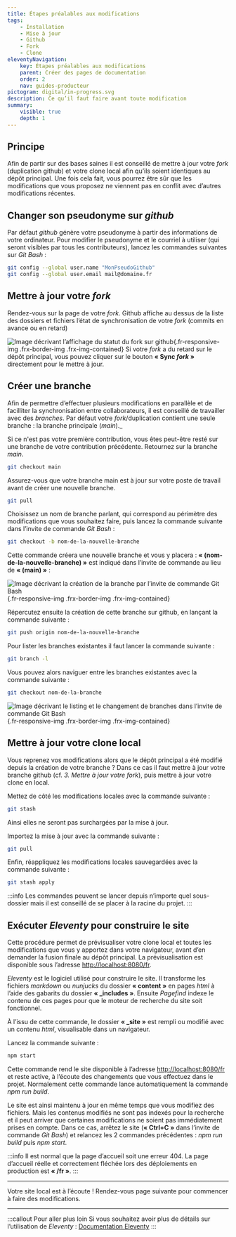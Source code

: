 ```yaml
---
title: Étapes préalables aux modifications
tags:
    - Installation
    - Mise à jour
    - Github
    - Fork
    - Clone
eleventyNavigation:
    key: Étapes préalables aux modifications
    parent: Créer des pages de documentation
    order: 2
    nav: guides-producteur
pictogram: digital/in-progress.svg
description: Ce qu’il faut faire avant toute modification
summary:
    visible: true
    depth: 1
---
```


## Principe

Afin de partir sur des bases saines il est conseillé de mettre à jour votre _<span lang="en">fork</span>_ (duplication github) et votre clone local afin qu’ils soient identiques au dépôt principal. Une fois cela fait, vous pourrez être sûr que les modifications que vous proposez ne viennent pas en conflit avec d’autres modifications récentes.

## Changer son pseudonyme sur _github_

Par défaut _github_ génère votre pseudonyme à partir des informations de votre ordinateur. Pour modifier le pseudonyme et le courriel à utiliser (qui seront visibles par tous les contributeurs), lancez les commandes suivantes sur *Git Bash* :

```bash
git config --global user.name "MonPseudoGithub"
git config --global user.email mail@domaine.fr
```

## Mettre à jour votre _<span lang="en">fork</span>_

Rendez-vous sur la page de votre _<span lang="en">fork</span>_. Github affiche au dessus de la liste des dossiers et fichiers l’état de synchronisation de votre _<span lang="en">fork</span>_ (commits en avance ou en retard)

![Image décrivant l’affichage du statut du fork sur github](/img/guides-producteur/creer-des-pages-de-documentation/etapes-prealables-aux-modifications/01_Statut-fork-sur-github.png){.fr-responsive-img .frx-border-img .frx-img-contained}
Si votre _<span lang="en">fork</span>_ a du retard sur le dépôt principal, vous pouvez cliquer sur le bouton **« Sync *<span lang="en">fork</span>* »** directement pour le mettre à jour.

## Créer une branche

Afin de permettre d’effectuer plusieurs modifications en parallèle et de facilliter la synchronisation entre collaborateurs, il est conseillé de travailler avec des _branches_. Par défaut votre _<span lang="en">fork</span>_/duplication contient une seule branche : la branche principale (_<span lang="en">main</span>_).\_

Si ce n'est pas votre première contribution, vous êtes peut-être resté sur une branche de votre contribution précédente. Retournez sur la branche _<span lang="en">main</span>_.

```bash
git checkout main
```

Assurez-vous que votre branche main est à jour sur votre poste de travail avant de créer une nouvelle branche.

```bash
git pull
```

Choisissez un nom de branche parlant, qui correspond au périmètre des modifications que vous souhaitez faire, puis lancez la commande suivante dans l’invite de commande *Git Bash* :

```bash
git checkout -b nom-de-la-nouvelle-branche
```

Cette commande créera une nouvelle branche et vous y placera : **« (nom-de-la-nouvelle-branche) »** est indiqué dans l’invite de commande au lieu de **« (main) »** :

![Image décrivant la création de la branche par l’invite de commande Git Bash](/img/guides-producteur/creer-des-pages-de-documentation/etapes-prealables-aux-modifications/02_Creation-branche.png){.fr-responsive-img .frx-border-img .frx-img-contained}

Répercutez ensuite la création de cette branche sur github, en lançant la commande suivante :

```bash
git push origin nom-de-la-nouvelle-branche
```

Pour lister les branches existantes il faut lancer la commande suivante :

```bash
git branch -l
```

Vous pouvez alors naviguer entre les branches existantes avec la commande suivante :

```bash
git checkout nom-de-la-branche
```

![Image décrivant le listing et le changement de branches dans l’invite de commande Git Bash](/img/guides-producteur/creer-des-pages-de-documentation/etapes-prealables-aux-modifications/03_Liste-des-branches.png){.fr-responsive-img .frx-border-img .frx-img-contained}

## Mettre à jour votre clone local

Vous reprenez vos modifications alors que le dépôt principal a été modifié depuis la création de votre branche ? Dans ce cas il faut mettre à jour votre branche github (cf. _3. Mettre à jour votre fork_), puis mettre à jour votre clone en local.

Mettez de côté les modifications locales avec la commande suivante :

```bash
git stash
```

Ainsi elles ne seront pas surchargées par la mise à jour.

Importez la mise à jour avec la commande suivante :

```bash
git pull
```

Enfin, réappliquez les modifications locales sauvegardées avec la commande suivante :

```bash
git stash apply
```

:::info
Les commandes peuvent se lancer depuis n’importe quel sous-dossier mais il est conseillé de se placer à la racine du projet.
:::

## Exécuter _Eleventy_ pour construire le site

Cette procédure permet de prévisualiser votre clone local et toutes les modifications que vous y apportez dans votre navigateur, avant d’en demander la fusion finale au dépôt principal. La prévisualisation est disponible sous l’adresse <a href="http://localhost:8080/fr" target="_blank" rel="noopener noreferrer" title="http://localhost:8080/fr - ouvre une nouvelle fenêtre">http://localhost:8080/fr</a>.

_Eleventy_ est le logiciel utilisé pour construire le site. Il transforme les fichiers _markdown_ ou _nunjucks_ du dossier **« content »** en pages _html_ à l’aide des gabarits du dossier **« _includes »**. Ensuite _Pagefind_ indexe le contenu de ces pages pour que le moteur de recherche du site soit fonctionnel.

À l’issu de cette commande, le dossier **« _site »** est rempli ou modifié avec un contenu _html_, visualisable dans un navigateur.

Lancez la commande suivante :

```bash
npm start
```

Cette commande rend le site disponible à l’adresse <a href="http://localhost:8080/fr" target="_blank" rel="noopener noreferrer" title="http://localhost:8080/fr - ouvre une nouvelle fenêtre">http://localhost:8080/fr</a> et reste active, à l’écoute des changements que vous effectuez dans le projet. Normalement cette commande lance automatiquement la commande _npm run build_.

Le site est ainsi maintenu à jour en même temps que vous modifiez des fichiers. Mais les contenus modifiés ne sont pas indexés pour la recherche et il peut arriver que certaines modifications ne soient pas immédiatement prises en compte. Dans ce cas, arrêtez le site (**« Ctrl+C »** dans l’invite de commande _Git Bash_) et relancez les 2 commandes précédentes : _npm run build_ puis _npm start_.

:::info
Il est normal que la page d’accueil soit une erreur 404. La page d’accueil réelle et correctement fléchée lors des déploiements en production est **« /fr »**.
:::

---

Votre site local est à l’écoute ! Rendez-vous page suivante pour commencer à faire des modifications.

---

:::callout Pour aller plus loin
Si vous souhaitez avoir plus de détails sur l’utilisation de *Eleventy* :
<a href="https://codegouvfr.github.io/eleventy-dsfr/fr/blog/navigation/" target="_blank" rel="noopener noreferrer" title="Documentation Eleventy - ouvre une nouvelle fenêtre">Documentation Eleventy</a>
:::
